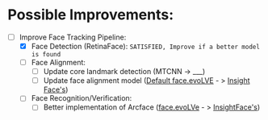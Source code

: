 # Possible Improvements:

- [ ] Improve Face Tracking Pipeline:
  - [X] Face Detection (RetinaFace): `SATISFIED, Improve if a better model is found`
  - [ ] Face Alignment:
    - [ ] Update core landmark detection (MTCNN -> ___)
    - [ ] Update face alignment model ([Default face.evoLVE](https://github.com/ZhaoJ9014/face.evoLVe.PyTorch/blob/master/applications/align/face_align.py) - > [Insight Face's](https://github.com/deepinsight/insightface/tree/master/alignment/heatmap))
  - [ ] Face Recognition/Verification: 
    - [ ] Better implementation of Arcface ([face.evoLVe](https://github.com/ZhaoJ9014/face.evoLVe.PyTorch/blob/master/util/extract_feature_v1.py) - > [InsightFace's](https://github.com/deepinsight/insightface/tree/master/recognition/arcface_torch))
